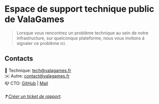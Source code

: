 # Espace de support technique public de ValaGames

> Lorsque vous rencontrez un problème technique au sein de notre infrastructure, sur quelconque plateforme, nous vous invitons à signaler ce problème ici.
  

## Contacts
📠 Technique: [tech@valagames.fr](mailto://tech@valagames.fr)  
✉️ Autre: [contact@valagames.fr](mailto://contact@valagames.fr)  
📪 CTO: [GitHub](https://github.com/sigmazz) | [Mail](mailto://contact@sigmazz.fr)  
  
###### ❓ [Créer un ticket de rapport](https://github.com/ValaGames/public-support/issues/new/choose).
